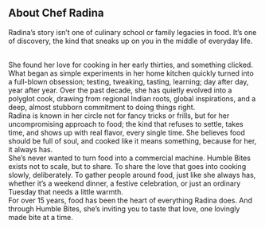 ## About Chef Radina
Radina’s story isn’t one of culinary school or family legacies in food. It’s one of discovery, the kind that sneaks up on you in the middle of everyday life.

<br />
She found her love for cooking in her early thirties, and something clicked. What began as simple experiments in her home kitchen quickly turned into a full-blown obsession; testing, tweaking, tasting, learning; day after day, year after year. Over the past decade, she has quietly evolved into a polyglot cook, drawing from regional Indian roots, global inspirations, and a deep, almost stubborn commitment to doing things right.

<br />
Radina is known in her circle not for fancy tricks or frills, but for her uncompromising approach to food; the kind that refuses to settle, takes time, and shows up with real flavor, every single time. She believes food should be full of soul, and cooked like it means something, because for her, it always has.

<br />
She’s never wanted to turn food into a commercial machine. Humble Bites exists not to scale, but to share. To share the love that goes into cooking slowly, deliberately. To gather people around food, just like she always has, whether it’s a weekend dinner, a festive celebration, or just an ordinary Tuesday that needs a little warmth.

<br />
For over 15 years, food has been the heart of everything Radina does. And through Humble Bites, she’s inviting you to taste that love, one lovingly made bite at a time.